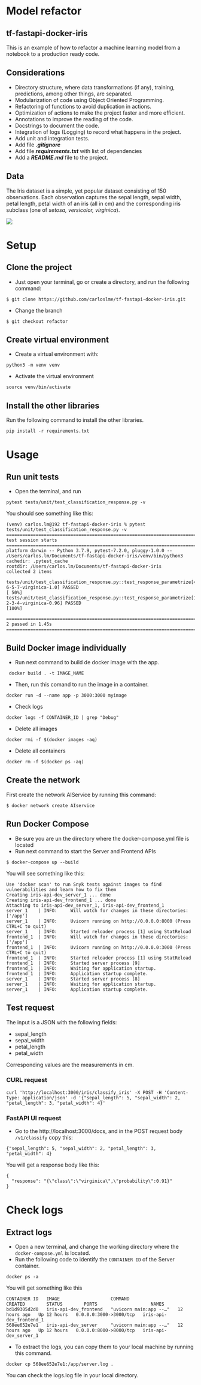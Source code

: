 # Model refactor
## tf-fastapi-docker-iris

This is an example of how to refactor a machine learning model from a notebook to a production ready code. 

## Considerations
- Directory structure, where data transformations (if any), training, predictions, among other things, are separated.
- Modularization of code using Object Oriented Programming.
- Refactoring of functions to avoid duplication in actions.
- Optimization of actions to make the project faster and more efficient.
- Annotations to improve the reading of the code.
- Docstrings to document the code.
- Integration of logs (Logging) to record what happens in the project.
- Add unit and integration tests.
- Add file ***.gitignore***
- Add file ***requirements.txt*** with list of dependencies
- Add a ***README.md*** file to the project.


## Data

The Iris dataset is a simple, yet popular dataset consisting of 150 observations. Each observation captures the sepal length, sepal width, petal length, petal width of an iris (all in cm) and the corresponding iris subclass (one of *setosa, versicolor, virginica*).

![](https://s3.amazonaws.com/assets.datacamp.com/blog_assets/Machine+Learning+R/iris-machinelearning.png)

# Setup
## Clone the project
* Just open your terminal, go or create a directory, and run the following command:
```
$ git clone https://github.com/carloslme/tf-fastapi-docker-iris.git
```
* Change the branch
```
$ git checkout refactor
```
## Create virtual environment
* Create a virtual environment with:
```
python3 -m venv venv
```

* Activate the virtual environment

```
source venv/bin/activate
```

## Install the other libraries
Run the following command to install the other libraries.

```
pip install -r requirements.txt
```

# Usage
## Run unit tests
* Open the terminal, and run
```
pytest tests/unit/test_classification_response.py -v
```
You should see something like this:
```
(venv) carlos.lm@192 tf-fastapi-docker-iris % pytest tests/unit/test_classification_response.py -v     
===================================================================================== test session starts =====================================================================================
platform darwin -- Python 3.7.9, pytest-7.2.0, pluggy-1.0.0 -- /Users/carlos.lm/Documents/tf-fastapi-docker-iris/venv/bin/python3
cachedir: .pytest_cache
rootdir: /Users/carlos.lm/Documents/tf-fastapi-docker-iris
collected 2 items                                                                                                                                                                             

tests/unit/test_classification_response.py::test_response_parametrize[4-6-5-7-virginica-1.0] PASSED                                                                                     [ 50%]
tests/unit/test_classification_response.py::test_response_parametrize[1-2-3-4-virginica-0.96] PASSED                                                                                    [100%]

====================================================================================== 2 passed in 1.45s ======================================================================================
```

## Build Docker image individually
* Run next command to build de docker image with the app.
```
 docker build . -t IMAGE_NAME
```
* Then, run this comand to run the image in a container.
```
docker run -d --name app -p 3000:3000 myimage
```
* Check logs 
```
docker logs -f CONTAINER_ID | grep "Debug" 
```
* Delete all images
```
docker rmi -f $(docker images -aq)
```
* Delete all containers
```
docker rm -f $(docker ps -aq)  
```

## Create the network
First create the network AIService by running this command:
```
$ docker network create AIservice
```
## Run Docker Compose
* Be sure you are un the directory where the docker-compose.yml file is located
* Run next command to start the Server and Frontend APIs
```
$ docker-compose up --build
```
You will see something like this:
```
Use 'docker scan' to run Snyk tests against images to find vulnerabilities and learn how to fix them
Creating iris-api-dev_server_1 ... done
Creating iris-api-dev_frontend_1 ... done
Attaching to iris-api-dev_server_1, iris-api-dev_frontend_1
server_1    | INFO:     Will watch for changes in these directories: ['/app']
server_1    | INFO:     Uvicorn running on http://0.0.0.0:8000 (Press CTRL+C to quit)
server_1    | INFO:     Started reloader process [1] using StatReload
frontend_1  | INFO:     Will watch for changes in these directories: ['/app']
frontend_1  | INFO:     Uvicorn running on http://0.0.0.0:3000 (Press CTRL+C to quit)
frontend_1  | INFO:     Started reloader process [1] using StatReload
frontend_1  | INFO:     Started server process [9]
frontend_1  | INFO:     Waiting for application startup.
frontend_1  | INFO:     Application startup complete.
server_1    | INFO:     Started server process [8]
server_1    | INFO:     Waiting for application startup.
server_1    | INFO:     Application startup complete.
```

## Test request
The input is a JSON with the following fields:

* sepal_length
* sepal_width
* petal_length
* petal_width

Corresponding values are the measurements in cm.


### CURL request

```
curl 'http://localhost:3000/iris/classify_iris' -X POST -H 'Content-Type: application/json' -d '{"sepal_length": 5, "sepal_width": 2, "petal_length": 3, "petal_width": 4}'
```
### FastAPI UI request
* Go to the http://localhost:3000/docs, and in the POST request body `/v1/classify` copy this:
```
{"sepal_length": 5, "sepal_width": 2, "petal_length": 3, "petal_width": 4}
```
You will get a response body like this:
```
{
  "response": "{\"class\":\"virginica\",\"probability\":0.91}"
}
```


# Check logs
## Extract logs
* Open a new terminal, and change the working directory where the `docker-compose.yml` is located.
* Run the following code to identify the `CONTAINER ID` of the Server container.
```
docker ps -a
```
You will get something like this
```
CONTAINER ID   IMAGE                   COMMAND                  CREATED        STATUS        PORTS                    NAMES
bd1d9305d2d0   iris-api-dev_frontend   "uvicorn main:app --…"   12 hours ago   Up 12 hours   0.0.0.0:3000->3000/tcp   iris-api-dev_frontend_1
568ee652e7e1   iris-api-dev_server     "uvicorn main:app --…"   12 hours ago   Up 12 hours   0.0.0.0:8000->8000/tcp   iris-api-dev_server_1
```
* To extract the logs, you can copy them to your local machine by running this command.
```
docker cp 568ee652e7e1:/app/server.log .
```
You can check the logs.log file in your local directory.
